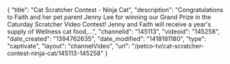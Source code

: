 {
    "title": "Cat Scratcher Contest - Ninja Cat",
    "description": "Congratulations to Faith and her pet parent Jenny Lee for winning our Grand Prize in the Caturday Scratcher Video Contest! Jenny and Faith will receive a year's supply of Wellness cat food,...",
    "channelid": "145113",
    "videoid": "145258",
    "date_created": "1394762635",
    "date_modified": "1418181180",
    "type": "captivate",
    "layout": "channelVideo",
    "url": "\/petco-tv\/cat-scratcher-contest-ninja-cat\/145113-145258"
}
